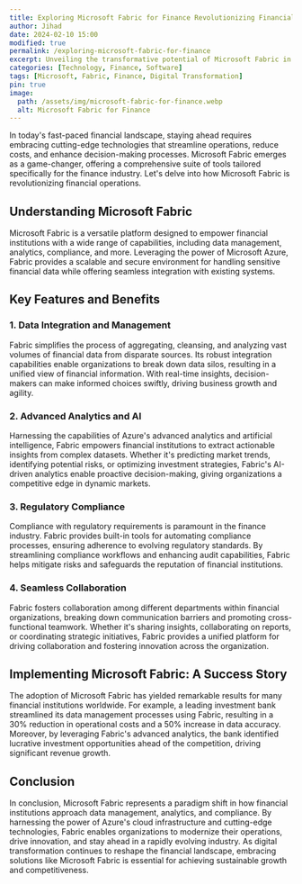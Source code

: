 ```yaml
---
title: Exploring Microsoft Fabric for Finance Revolutionizing Financial Operations
author: Jihad
date: 2024-02-10 15:00
modified: true
permalink: /exploring-microsoft-fabric-for-finance
excerpt: Unveiling the transformative potential of Microsoft Fabric in modernizing financial processes and enhancing operational efficiency.
categories: [Technology, Finance, Software]
tags: [Microsoft, Fabric, Finance, Digital Transformation]
pin: true
image:
  path: /assets/img/microsoft-fabric-for-finance.webp
  alt: Microsoft Fabric for Finance
---
```



In today's fast-paced financial landscape, staying ahead requires embracing cutting-edge technologies that streamline operations, reduce costs, and enhance decision-making processes. Microsoft Fabric emerges as a game-changer, offering a comprehensive suite of tools tailored specifically for the finance industry. Let's delve into how Microsoft Fabric is revolutionizing financial operations.

## Understanding Microsoft Fabric

Microsoft Fabric is a versatile platform designed to empower financial institutions with a wide range of capabilities, including data management, analytics, compliance, and more. Leveraging the power of Microsoft Azure, Fabric provides a scalable and secure environment for handling sensitive financial data while offering seamless integration with existing systems.

## Key Features and Benefits

### 1. Data Integration and Management

Fabric simplifies the process of aggregating, cleansing, and analyzing vast volumes of financial data from disparate sources. Its robust integration capabilities enable organizations to break down data silos, resulting in a unified view of financial information. With real-time insights, decision-makers can make informed choices swiftly, driving business growth and agility.

### 2. Advanced Analytics and AI

Harnessing the capabilities of Azure's advanced analytics and artificial intelligence, Fabric empowers financial institutions to extract actionable insights from complex datasets. Whether it's predicting market trends, identifying potential risks, or optimizing investment strategies, Fabric's AI-driven analytics enable proactive decision-making, giving organizations a competitive edge in dynamic markets.

### 3. Regulatory Compliance

Compliance with regulatory requirements is paramount in the finance industry. Fabric provides built-in tools for automating compliance processes, ensuring adherence to evolving regulatory standards. By streamlining compliance workflows and enhancing audit capabilities, Fabric helps mitigate risks and safeguards the reputation of financial institutions.

### 4. Seamless Collaboration

Fabric fosters collaboration among different departments within financial organizations, breaking down communication barriers and promoting cross-functional teamwork. Whether it's sharing insights, collaborating on reports, or coordinating strategic initiatives, Fabric provides a unified platform for driving collaboration and fostering innovation across the organization.

## Implementing Microsoft Fabric: A Success Story

The adoption of Microsoft Fabric has yielded remarkable results for many financial institutions worldwide. For example, a leading investment bank streamlined its data management processes using Fabric, resulting in a 30% reduction in operational costs and a 50% increase in data accuracy. Moreover, by leveraging Fabric's advanced analytics, the bank identified lucrative investment opportunities ahead of the competition, driving significant revenue growth.

## Conclusion

In conclusion, Microsoft Fabric represents a paradigm shift in how financial institutions approach data management, analytics, and compliance. By harnessing the power of Azure's cloud infrastructure and cutting-edge technologies, Fabric enables organizations to modernize their operations, drive innovation, and stay ahead in a rapidly evolving industry. As digital transformation continues to reshape the financial landscape, embracing solutions like Microsoft Fabric is essential for achieving sustainable growth and competitiveness.
